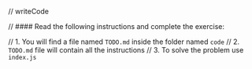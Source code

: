 // writeCode

// #### Read the following instructions and complete the exercise:

// 1. You will find a file named `TODO.md` inside the folder named `code`
// 2. `TODO.md` file will contain all the instructions
// 3. To solve the problem use `index.js`
